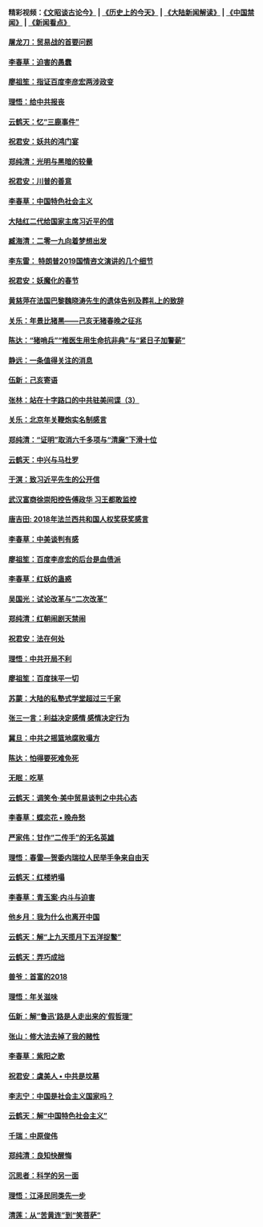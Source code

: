 #### 精彩视频：[《文昭谈古论今》](http://45.76.195.252/wenzhao) | [《历史上的今天》](http://45.76.195.252/today-in-history) | [《大陆新闻解读》](http://45.76.195.252/ntdtv-comedy) | [《中国禁闻》](http://45.76.195.252/ntdtv-news) | [《新闻看点》](http://45.76.195.252/news-insight) 

 #### [屠龙刀：贸易战的首要问题](../pages/nsc993/n11040283.md?t=02130331) 

#### [李春草：迫害的愚蠢](../pages/nsc993/n11036601.md?t=02130331) 

#### [廖祖笙：指证百度李彦宏两涉政变](../pages/nsc993/n11036579.md?t=02130331) 

#### [理悟：给中共报丧](../pages/nsc993/n11036501.md?t=02130331) 

#### [云鹤天：忆“三鹿事件”](../pages/nsc993/n11036466.md?t=02130331) 

#### [祝君安：妖共的鸿门宴](../pages/nsc993/n11035387.md?t=02130331) 

#### [郑纯清：光明与黑暗的较量](../pages/nsc993/n11035337.md?t=02130331) 

#### [祝君安：川普的善意](../pages/nsc993/n11032077.md?t=02130331) 

#### [李春草：中国特色社会主义](../pages/nsc993/n11032132.md?t=02130331) 

#### [大陆红二代给国家主席习近平的信](../pages/nsc993/n11031995.md?t=02130331) 

#### [臧海清：二零一九向着梦想出发](../pages/nsc993/n11031959.md?t=02130331) 

#### [李东雷： 特朗普2019国情咨文演讲的几个细节](../pages/nsc993/n11031943.md?t=02130331) 

#### [祝君安：妖魔化的春节](../pages/nsc993/n11031747.md?t=02130331) 

#### [黄慈萍在法国巴黎魏晓涛先生的遗体告别及葬礼上的致辞](../pages/nsc993/n11031419.md?t=02130331) 

#### [关乐：年景比猪黑——己亥无猪春晚之征兆](../pages/nsc993/n11031494.md?t=02130331) 

#### [陈达：“猪哨兵”“推医生用生命抗非典”与“紧日子加警薪”](../pages/nsc993/n11027746.md?t=02130331) 

#### [静远：一条值得关注的消息](../pages/nsc993/n11024470.md?t=02130331) 

#### [伍新：己亥寄语](../pages/nsc993/n11024543.md?t=02130331) 

#### [张林：站在十字路口的中共驻美间谍（3）](../pages/nsc993/n11023043.md?t=02130331) 

#### [关乐：北京年关鞭炮实名制感言](../pages/nsc993/n11022630.md?t=02130331) 

#### [郑纯清：“证明”取消六千多项与“清廉”下滑十位](../pages/nsc993/n11022638.md?t=02130331) 

#### [云鹤天：中兴与马杜罗](../pages/nsc993/n11022620.md?t=02130331) 

#### [于溟：致习近平先生的公开信](../pages/nsc993/n11022593.md?t=02130331) 

#### [武汉富商徐崇阳控告傅政华 习王都敢监控](../pages/nsc993/n11022212.md?t=02130331) 

#### [唐吉田: 2018年法兰西共和国人权奖获奖感言](../pages/nsc993/n11021537.md?t=02130331) 

#### [李春草：中美谈判有感](../pages/nsc993/n11019776.md?t=02130331) 

#### [廖祖笙：百度李彦宏的后台是血债派](../pages/nsc993/n11019767.md?t=02130331) 

#### [李春草：红妖的蛊惑](../pages/nsc993/n11017095.md?t=02130331) 

#### [吴国光：试论改革与“二次改革”](../pages/nsc993/n11017055.md?t=02130331) 

#### [郑纯清：红朝闹剧天禁闹](../pages/nsc993/n11017030.md?t=02130331) 

#### [祝君安：法在何处](../pages/nsc993/n11017021.md?t=02130331) 

#### [理悟：中共开局不利](../pages/nsc993/n11016938.md?t=02130331) 

#### [廖祖笙：百度抹平一切](../pages/nsc993/n11014925.md?t=02130331) 

#### [苏蒙：大陆的私塾式学堂超过三千家](../pages/nsc993/n11014334.md?t=02130331) 

#### [张三一言：利益决定感情 感情决定行为](../pages/nsc993/n11012463.md?t=02130331) 

#### [冀旦：中共之摇篮地腐败塌方](../pages/nsc993/n11009533.md?t=02130331) 

#### [陈达：怕得要死难免死](../pages/nsc993/n11009520.md?t=02130331) 

#### [无眠：吃草](../pages/nsc993/n11007940.md?t=02130331) 

#### [云鹤天：调笑令‧美中贸易谈判之中共心态](../pages/nsc993/n11007670.md?t=02130331) 

#### [李春草：蝶恋花  •  晚舟愁](../pages/nsc993/n11006605.md?t=02130331) 

#### [严家伟：甘作“二传手”的无名英雄](../pages/nsc993/n11005340.md?t=02130331) 

#### [理悟：春雷—贺委内瑞拉人民举手争来自由天](../pages/nsc993/n11005334.md?t=02130331) 

#### [云鹤天：红楼坍塌](../pages/nsc993/n11005318.md?t=02130331) 

#### [李春草：青玉案·内斗与迫害](../pages/nsc993/n11005306.md?t=02130331) 

#### [他乡月：我为什么也离开中国](../pages/nsc993/n11003553.md?t=02130331) 

#### [云鹤天：解“上九天揽月下五洋捉鳖”](../pages/nsc993/n11000750.md?t=02130331) 

#### [云鹤天：弄巧成拙](../pages/nsc993/n11000722.md?t=02130331) 

#### [兽爷：首富的2018](../pages/nsc993/n11000693.md?t=02130331) 

#### [理悟：年关滋味](../pages/nsc993/n10998847.md?t=02130331) 

#### [伍新：解“鲁迅‘路是人走出来的’假哲理”](../pages/nsc993/n10998777.md?t=02130331) 

#### [张山：修大法去掉了我的赌性](../pages/nsc993/n10997702.md?t=02130331) 

#### [李春草：紫阳之歌](../pages/nsc993/n10997679.md?t=02130331) 

#### [祝君安：虞美人 • 中共是坟墓](../pages/nsc993/n10996090.md?t=02130331) 

#### [李志宁：中国是社会主义国家吗？](../pages/nsc993/n10996097.md?t=02130331) 

#### [云鹤天：解“中国特色社会主义”](../pages/nsc993/n10996043.md?t=02130331) 

#### [千瑞：中原俊伟](../pages/nsc993/n10995401.md?t=02130331) 

#### [郑纯清：良知快醒悔](../pages/nsc993/n10995385.md?t=02130331) 

#### [沉思者：科学的另一面](../pages/nsc993/n10996074.md?t=02130331) 

#### [理悟：江泽民同类先一步](../pages/nsc993/n10995378.md?t=02130331) 

#### [清莲：从“苦黄连”到“笑菩萨”](../pages/nsc993/n10995466.md?t=02130331) 

